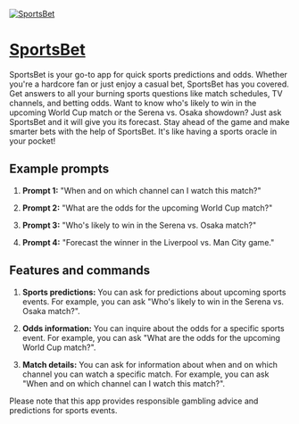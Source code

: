 [![SportsBet](https://files.oaiusercontent.com/file-xA4h4HQm5vCaM4gJs2wzd7rH?se=2123-10-17T23%3A25%3A03Z&sp=r&sv=2021-08-06&sr=b&rscc=max-age%3D31536000%2C%20immutable&rscd=attachment%3B%20filename%3DOQ6UTW0.jpg&sig=r5fRtC9g%2BFUsWoVr6%2B4mdr2x1DLWibq4zUP%2Bdox2djg%3D)](https://chat.openai.com/g/g-rSQ0mW8e5-sportsbet)

# [SportsBet](https://chat.openai.com/g/g-rSQ0mW8e5-sportsbet)

SportsBet is your go-to app for quick sports predictions and odds. Whether you're a hardcore fan or just enjoy a casual bet, SportsBet has you covered. Get answers to all your burning sports questions like match schedules, TV channels, and betting odds. Want to know who's likely to win in the upcoming World Cup match or the Serena vs. Osaka showdown? Just ask SportsBet and it will give you its forecast. Stay ahead of the game and make smarter bets with the help of SportsBet. It's like having a sports oracle in your pocket!

## Example prompts

1. **Prompt 1:** "When and on which channel can I watch this match?"

2. **Prompt 2:** "What are the odds for the upcoming World Cup match?"

3. **Prompt 3:** "Who's likely to win in the Serena vs. Osaka match?"

4. **Prompt 4:** "Forecast the winner in the Liverpool vs. Man City game."


## Features and commands

1. **Sports predictions:** You can ask for predictions about upcoming sports events. For example, you can ask "Who's likely to win in the Serena vs. Osaka match?".

2. **Odds information:** You can inquire about the odds for a specific sports event. For example, you can ask "What are the odds for the upcoming World Cup match?".

3. **Match details:** You can ask for information about when and on which channel you can watch a specific match. For example, you can ask "When and on which channel can I watch this match?".

Please note that this app provides responsible gambling advice and predictions for sports events.